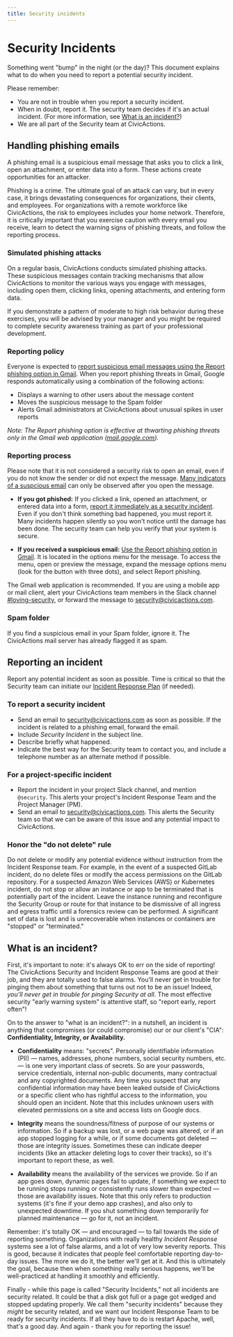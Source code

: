 ```yaml
---
title: Security incidents
---
```


# Security Incidents

Something went "bump" in the night (or the day)? This document explains what to do when you need to report a potential security incident.

Please remember:

-   You are not in trouble when you report a security incident.
-   When in doubt, report it. The security team decides if it's an actual incident. (For more information, see [What is an incident?](#what-is-an-incident))
-   We are all part of the Security team at CivicActions.

## Handling phishing emails

A phishing email is a suspicious email message that asks you to click a link, open an attachment, or enter data into a form. These actions create opportunities for an attacker.

Phishing is a crime. The ultimate goal of an attack can vary, but in every case, it brings devastating consequences for organizations, their clients, and employees. For organizations with a remote workforce like CivicActions, the risk to employees includes your home network. Therefore, it is critically important that you exercise caution with every email you receive, learn to detect the warning signs of phishing threats, and follow the reporting process.

### Simulated phishing attacks

On a regular basis, CivicActions conducts simulated phishing attacks. These suspicious messages contain tracking mechanisms that allow CivicActions to monitor the various ways you engage with messages, including open them, clicking links, opening attachments, and entering form data.

If you demonstrate a pattern of moderate to high risk behavior during these exercises, you will be advised by your manager and you might be required to complete security awareness training as part of your professional development.

### Reporting policy

Everyone is expected to [report suspicious email messages using the Report phishing option in Gmail](https://support.google.com/mail/answer/8253?hl=en#zippy=%2Cuse-gmail-to-help-you-identify-phishing-emails%2Creport-a-phishing-email). When you report phishing threats in Gmail, Google responds automatically using a combination of the following actions:

-   Displays a warning to other users about the message content
-   Moves the suspicious message to the Spam folder
-   Alerts Gmail administrators at CivicActions about unusual spikes in user reports

_Note: The Report phishing option is effective at thwarting phishing threats only in the Gmail web application ([mail.google.com](https://mail.google.com/))._

### Reporting process

Please note that it is not considered a security risk to open an email, even if you do not know the sender or did not expect the message. [Many indicators of a suspcious email](https://support.google.com/mail/answer/8253?hl=en) can only be observed after you open the message.

-   **If you got phished:** If you clicked a link, opened an attachment, or entered data into a form, [report it immediately as a security incident](#reporting-an-incident). Even if you don't think something bad happened, you must report it. Many incidents happen silently so you won't notice until the damage has been done. The security team can help you verify that your system is secure.

-   **If you received a suspicious email:** [Use the Report phishing option in Gmail](https://support.google.com/mail/answer/8253?hl=en#zippy=%2Cuse-gmail-to-help-you-identify-phishing-emails%2Creport-a-phishing-email). It is located in the options menu for the message. To access the menu, open or preview the message, expand the message options menu (look for the button with three dots), and select Report phishing.

The Gmail web application is recommended. If you are using a mobile app or mail client, alert your CivicActions team members in the Slack channel [#loving-security](https://civicactions.slack.com/messages/loving-security/), or forward the message to [security@civicactions.com](mailto:security@civicactions.com).

### Spam folder

If you find a suspicious email in your Spam folder, ignore it. The CivicActions mail server has already flagged it as spam.

## Reporting an incident

Report any potential incident as soon as possible. Time is critical so that the Security team can initiate our [Incident Response Plan](incident-response-plan.md) (if needed).

### To report a security incident

-   Send an email to [security@civicactions.com](mailto:security@civicactions.com) as soon as possible. If the incident is related to a phishing email, forward the email.
-   Include _Security Incident_ in the subject line.
-   Describe briefly what happened.
-   Indicate the best way for the Security team to contact you, and include a telephone number as an alternate method if possible.

### For a project-specific incident

-   Report the incident in your project Slack channel, and mention `@security`. This alerts your project's Incident Response Team and the Project Manager (PM).
-   Send an email to [security@civicactions.com](mailto:security@civicactions.com). This alerts the Security team so that we can be aware of this issue and any potential impact to CivicActions.

### Honor the "do not delete" rule

Do not delete or modify any potential evidence without instruction from the Incident Response team. For example, in the event of a suspected GitLab incident, do no delete files or modify the access permissions on the GitLab repository. For a suspected Amazon Web Services (AWS) or Kubernetes incident, do not stop or allow an instance or app to be terminated that is potentially part of the incident. Leave the instance running and reconfigure the Security Group or route for that instance to be dismissive of all ingress and egress traffic until a forensics review can be performed. A significant set of data is lost and is unrecoverable when instances or containers are "stopped" or "terminated."

## What is an incident?

First, it's important to note: it's always OK to err on the side of reporting! The CivicActions Security and Incident Response Teams are good at their job, and they are totally used to false alarms. You'll never get in trouble for pinging them about something that turns out not to be an issue! Indeed, _you'll never get in trouble for pinging Security at all_. The most effective security "early warning system" is attentive staff, so "report early, report often"!

On to the answer to "what is an incident?": in a nutshell, an incident is anything that compromises (or could compromise) our or our client's "CIA": **Confidentiality, Integrity, or Availability.**

-   **Confidentiality** means: "secrets". Personally identifiable information (PII) — names, addresses, phone numbers, social security numbers, etc. — is one very important class of secrets. So are your passwords, service credentials, internal non-public documents, many contractual and any copyrighted documents. Any time you suspect that any confidential information may have been leaked outside of CivicActions or a specific client who has rightful access to the information, you should open an incident. Note that this includes unknown users with elevated permissions on a site and access lists on Google docs.

-   **Integrity** means the soundness/fitness of purpose of our systems or information. So if a backup was lost, or a web page was altered, or if an app stopped logging for a while, or if some documents got deleted — those are integrity issues. Sometimes these can indicate deeper incidents (like an attacker deleting logs to cover their tracks), so it's important to report these, as well.

-   **Availability** means the availability of the services we provide. So if an app goes down, dynamic pages fail to update, if something we expect to be running stops running or consistently runs slower than expected — those are availability issues. Note that this only refers to production systems (it's fine if your demo app crashes), and also only to unexpected downtime. If you shut something down temporarily for planned maintenance — go for it, not an incident.

Remember: it's totally OK — and encouraged — to fail towards the side of reporting something. Organizations with really healthy _Incident Response_ systems see a lot of false alarms, and a lot of very low severity reports. This is good, because it indicates that people feel comfortable reporting day-to-day issues. The more we do it, the better we'll get at it. And this is ultimately the goal, because then when something really serious happens, we'll be well-practiced at handling it smoothly and efficiently.

Finally - while this page is called "Security Incidents," not all incidents are security related. It could be that a disk got full or a page got wedged and stopped updating properly. We call them "security incidents" because they _might_ be security related, and we want our Incident Response Team to be ready for security incidents. If all they have to do is restart Apache, well, that's a good day. And again - thank you for reporting the issue!
